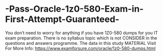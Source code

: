# -Pass-Oracle-1z0-580-Exam-in-First-Attempt-Guaranteed-
You don’t need to worry for anything if you have 1Z0-580 dumps for you IT exam preparation. There is no syllabus topic which is not CONSIDER in the questions and answers programme. The data in this study MATERIAL  Visit For More Info: https://www.examforsure.com/oracle/1z0-580-dumps.html
